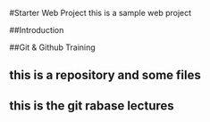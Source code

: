 #Starter Web Project
 this is a sample web project 

##Introduction

##Git & Github Training

## this is a repository and some files

## this is the git rabase lectures
